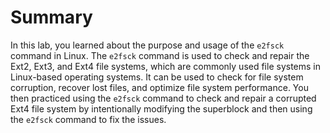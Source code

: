 # Summary

In this lab, you learned about the purpose and usage of the `e2fsck` command in Linux. The `e2fsck` command is used to check and repair the Ext2, Ext3, and Ext4 file systems, which are commonly used file systems in Linux-based operating systems. It can be used to check for file system corruption, recover lost files, and optimize file system performance. You then practiced using the `e2fsck` command to check and repair a corrupted Ext4 file system by intentionally modifying the superblock and then using the `e2fsck` command to fix the issues.
